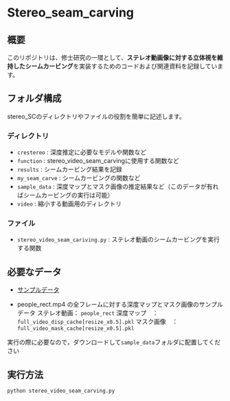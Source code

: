 # Stereo_seam_carving

## 概要

このリポジトリは、修士研究の一環として、**ステレオ動画像に対する立体視を維持したシームカービング**を実装するためのコードおよび関連資料を記録しています。

## フォルダ構成
stereo_SCのディレクトリやファイルの役割を簡単に記述します。

### ディレクトリ
* `crestereo` : 深度推定に必要なモデルや関数など
* `function` : stereo_video_seam_carvingに使用する関数など
* `results` : シームカービング結果を記録
* `my_seam_carve` : シームカービングの関数など
* `sample_data` : 深度マップとマスク画像の推定結果など（このデータが有ればシームカービングの実行は可能）
* `video` : 縮小する動画用のディレクトリ

### ファイル
* `stereo_video_seam_cariving.py` : ステレオ動画のシームカービングを実行する関数 

## 必要なデータ
* [サンプルデータ](https://drive.google.com/drive/folders/1C_mDworgYfj2DWSmuJFlmqyC5soYeF59)

* people_rect.mp4 の全フレームに対する深度マップとマスク画像のサンプルデータ
  ステレオ動画： `people_rect`
  深度マップ　： `full_video_disp_cache[resize_x0.5].pkl`
  マスク画像　： `full_video_mask_cache[resize_x0.5].pkl`
  
実行の際に必要なので，ダウンロードして`sample_data`フォルダに配置してください

## 実行方法
```bash
python stereo_video_seam_carving.py
